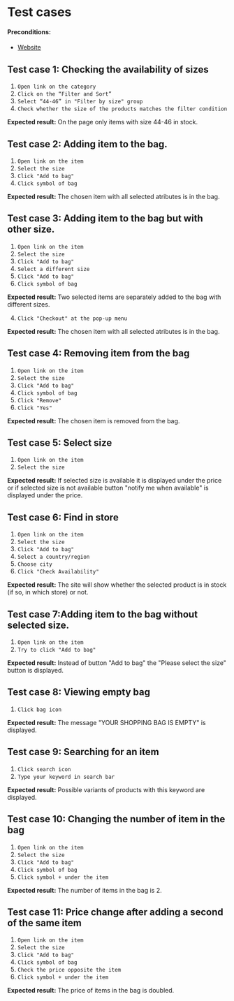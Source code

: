 # Test cases

#### Preconditions:

- [Website](https://www.alexandermcqueen.com/en-us)

## Test case 1: Checking the availability of sizes

1. `Open link on the category`
2. `Click on the “Filter and Sort”`
3. `Select “44-46” in "Filter by size" group`
4. `Check whether the size of the products matches the filter condition`

**Expected result:** On the page only items with size 44-46 in stock.

## Test case 2: Adding item to the bag.

1. `Open link on the item`
2. `Select the size`
3. `Click "Add to bag"`
4. `Click symbol of bag`

**Expected result:** The chosen item with all selected atributes is in the bag.

## Test case 3: Adding item to the bag but with other size.

1. `Open link on the item`
2. `Select the size`
3. `Click "Add to bag"`
4. `Select a different size`
5. `Click "Add to bag"`
6. `Click symbol of bag`

**Expected result:** Two selected items are separately added to the bag with different sizes.

4. `Click "Checkout" at the pop-up menu`

**Expected result:** The chosen item with all selected atributes is in the bag.

## Test case 4: Removing item from the bag

1. `Open link on the item`
2. `Select the size`
3. `Click "Add to bag"`
4. `Click symbol of bag`
5. `Click "Remove"`
6. `Click "Yes"`

**Expected result:** The chosen item is removed from the bag.

## Test case 5: Select size

1. `Open link on the item`
2. `Select the size`

**Expected result:** If selected size is available it is displayed under the price or if selected size is not available button "notify me when available" is displayed under the price.

## Test case 6: Find in store

1. `Open link on the item`
2. `Select the size`
3. `Click "Add to bag"`
4. `Select a country/region`
5. `Choose city`
6. `Click "Check Availability"`

**Expected result:** The site will show whether the selected product is in stock (if so, in which store) or not.

## Test case 7:Adding item to the bag without selected size.

1. `Open link on the item`
2. `Try to click "Add to bag"`

**Expected result:** Instead of button "Add to bag" the "Please select the size" button is displayed.

## Test case 8: Viewing empty bag

1. `Click bag icon`

**Expected result:** The message "YOUR SHOPPING BAG IS EMPTY" is displayed.

## Test case 9: Searching for an item

1. `Click search icon`
2. `Type your keyword in search bar`

**Expected result:** Possible variants of products with this keyword are displayed.

## Test case 10: Changing the number of item in the bag

1. `Open link on the item`
2. `Select the size`
3. `Click "Add to bag"`
4. `Click symbol of bag`
5. `Click symbol + under the item`

**Expected result:** The number of items in the bag is 2.

## Test case 11: Price change after adding a second of the same item 

1. `Open link on the item`
2. `Select the size`
3. `Click "Add to bag"`
4. `Click symbol of bag`
5. `Check the price opposite the item`
5. `Click symbol + under the item`

**Expected result:** The price of items in the bag is doubled.